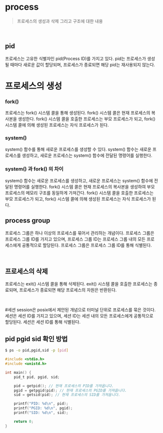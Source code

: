 
# process
> 프로세스의 생성과 삭제 그리고 구조에 대한 내용
<br>

## pid
프로세스는 고유한 식별자인 pid(Process ID)를 가지고 있다. pid는 프로세스가 생성될 때마다 새로운 값이 할당되며, 프로세스가 종료되면 해당 pid는 재사용되지 않는다.
<br>
# 프로세스의 생성

### fork()
프로세스는 fork() 시스템 콜을 통해 생성된다. fork() 시스템 콜은 현재 프로세스의 복사본을 생성한다. fork() 시스템 콜을 호출한 프로세스는 부모 프로세스가 되고, fork() 시스템 콜에 의해 생성된 프로세스는 자식 프로세스가 된다.
### system()
system() 함수를 통해 새로운 프로세스를 생성할 수 있다. system() 함수는 새로운 프로세스를 생성하고, 새로운 프로세스는 system() 함수에 전달된 명령어를 실행한다.

### system() 과 fork() 의 차이
system() 함수는 새로운 프로세스를 생성하고, 새로운 프로세스는 system() 함수에 전달된 명령어를 실행한다. fork() 시스템 콜은 현재 프로세스의 복사본을 생성하여 부모 프로세스의 메모리 구조를 동일하게 가져간다. fork() 시스템 콜을 호출한 프로세스는 부모 프로세스가 되고, fork() 시스템 콜에 의해 생성된 프로세스는 자식 프로세스가 된다.

## process group
프로세스 그룹은 하나 이상의 프로세스를 묶어서 관리하는 개념이다. 프로세스 그룹은 프로세스 그룹 ID를 가지고 있으며, 프로세스 그룹 ID는 프로세스 그룹 내의 모든 프로세스에게 공통적으로 할당된다. 프로세스 그룹은 프로세스 그룹 ID를 통해 식별된다.

<br>

## 프로세스의 삭제
프로세스는 exit() 시스템 콜을 통해 삭제된다. exit() 시스템 콜을 호출한 프로세스는 종료되며, 프로세스가 종료되면 해당 프로세스의 자원은 반환된다.

<br>

#세션
session은 posix에서 제안된 개념으로 터미널 단위로 프로세스를 묶은 것이다.
세션은 세션 ID를 가지고 있으며, 세션 ID는 세션 내의 모든 프로세스에게 공통적으로 할당된다. 세션은 세션 ID를 통해 식별된다.

## pid pgid sid 확인 방법
``` bash
$ ps -o pid,pgid,sid -p [pid]
```
```c
#include <stdio.h>
#include <unistd.h>

int main() {
    pid_t pid, pgid, sid;

    pid = getpid(); // 현재 프로세스의 PID를 가져옵니다.
    pgid = getpgid(pid); // 현재 프로세스의 PGID를 가져옵니다.
    sid = getsid(pid); // 현재 프로세스의 SID를 가져옵니다.

    printf("PID: %d\n", pid);
    printf("PGID: %d\n", pgid);
    printf("SID: %d\n", sid);

    return 0;
}
```

